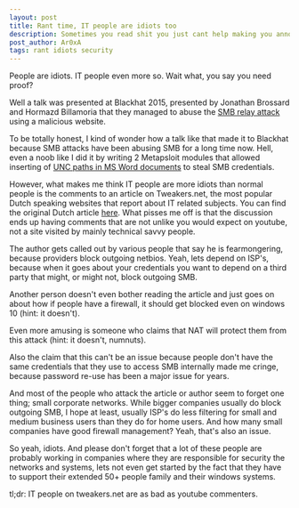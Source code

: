 ```yaml
---
layout: post
title: Rant time, IT people are idiots too
description: Sometimes you read shit you just cant help making you annoyed
post_author: Ar0xA
tags: rant idiots security
---
```

People are idiots. IT people even more so. Wait what, you say you need proof?

Well a talk was presented at Blackhat 2015, presented by Jonathan Brossard and Hormazd Billamoria that they managed to abuse the <a href="https://en.wikipedia.org/wiki/SMBRelay" target="_blank">SMB relay attack</a> using a malicious website. 

To be totally honest, I kind of wonder how a talk like that made it to Blackhat because SMB attacks have been abusing SMB for a long time now. Hell, even a noob like I did it by writing 2 Metapsloit modules that allowed inserting of <a href="https://github.com/Ar0xA/Metasploit" target="_blank">UNC paths in MS Word documents</a> to steal SMB credentials.

However, what makes me think IT people are more idiots than normal people is the comments to an article on Tweakers.net, the most popular Dutch speaking websites that report about IT related subjects. You can find the original Dutch article <a href="http://tweakers.net/nieuws/104612/onderzoekers-windows-lekt-logingegevens-smb-naar-internet.html)" target="_blank">here</a>. What pisses me off is that the discussion ends up having comments that are not unlike you would expect on youtube, not a site visited by mainly technical savvy people.

The author gets called out by various people that say he is fearmongering, because providers block outgoing netbios. Yeah, lets depend on ISP's, because when it goes about your credentials you want to depend on a third party that might, or might not, block outgoing SMB.

Another person doesn't even bother reading the article and just goes on about how if people have a firewall, it should get blocked even on windows 10 (hint: it doesn't).

Even more amusing is someone who claims that NAT will protect them from this attack (hint: it doesn't, numnuts).

Also the claim that this can't be an issue because people don't have the same credentials that they use to access SMB internally made me cringe, because password re-use has been a major issue for years.

And most of the people who attack the article or author seem to forget one thing; small corporate networks. While bigger companies usually do block outgoing SMB, I hope at least, usually ISP's do less filtering for small and medium business users than they do for home users. And how many small companies have good firewall management? Yeah, that's also an issue.

So yeah, idiots. And please don't forget that a lot of these people are probably working in companies where they are responsible for security the networks and systems, lets not even get started by the fact that they have to support their extended 50+ people family and their windows systems.

tl;dr: IT people on tweakers.net are as bad as youtube commenters.
